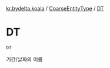 [kr.bydelta.koala](../index.md) / [CoarseEntityType](index.md) / [DT](./-d-t.md)

# DT

`DT`

기간/날짜의 이름

